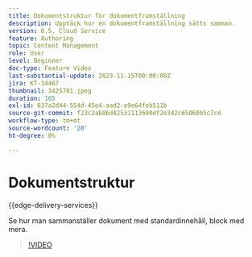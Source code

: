```yaml
---
title: Dokumentstruktur för dokumentframställning
description: Upptäck hur en dokumentframställning sätts samman.
version: 6.5, Cloud Service
feature: Authoring
topic: Content Management
role: User
level: Beginner
doc-type: Feature Video
last-substantial-update: 2023-11-15T00:00:00Z
jira: KT-14467
thumbnail: 3425701.jpeg
duration: 105
exl-id: 637a2d44-554d-45e4-aad2-a9e64feb511b
source-git-commit: f23c2ab86d42531113690df2e342c65060b5c7cd
workflow-type: tm+mt
source-wordcount: '28'
ht-degree: 0%

---
```


# Dokumentstruktur

{{edge-delivery-services}}

Se hur man sammanställer dokument med standardinnehåll, block med mera.

>[!VIDEO](https://video.tv.adobe.com/v/3425701/?learn=on)
